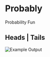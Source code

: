 # Probably
Probability Fun

## Heads | Tails
![Example Output](https://raw.guthubusercontent.com/1amTylesrMind/Probably/master/HeadsOrTails.png) 
